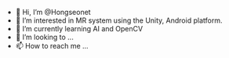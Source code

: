 - 👋 Hi, I’m @Hongseonet
- 👀 I’m interested in MR system using the Unity, Android platform.
- 🌱 I’m currently learning AI and OpenCV
- 💞️ I’m looking to  ...
- 📫 How to reach me ...

<!---
Hongseonet/Hongseonet is a ✨ special ✨ repository because its `README.md` (this file) appears on your GitHub profile.
You can click the Preview link to take a look at your changes.
--->
